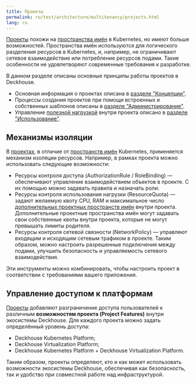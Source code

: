 ```yaml
---
title: Проекты
permalink: ru/test/architecture/multitenancy/projects.html
lang: ru
---
```


[Проекты](../../concepts/glossary.html#проект) похожи на [пространства имён](../../concepts/glossary.html#пространство-имён) в Kubernetes, но имеют больше возможностей. Пространства имён используются для логического разделения ресурсов в Kubernetes, и, например, не ограничивают сетевое взаимодействие или потребление ресурсов подами. Такие особенности не удовлетворяют современные требования к разработке.

В данном разделе описаны основные принципы работы проектов в Deckhouse.

- Основная информация о проектах описана в [разделе "Концепции"](../../concepts/multitenancy/projects.html).
- Процессы создания проектов при помощи встроенных и собственных шаблонов описаны в [разделе "Администрирование"](../../admin/multitenancy/projects.html).
- Управление [полезной нагрузкой](../../concepts/glossary.html#полезная-нагрузка) внутри проекта описано в [разделе "Использование"](../../user/multitenancy/projects.html).

## Механизмы изоляции

В [проектах](../../concepts/glossary.html#проект), в отличие от [пространств имён](../../concepts/glossary.html#пространство-имён) Kubernetes, применяется механизм изоляции ресурсов. Например, в рамках проекта можно использовать следующие возможности:

- Ресурсы контроля доступа (AuthorizationRule / RoleBinding) — обеспечивают управление взаимодействием объектов в проекте. С их помощью можно задавать правила и назначать роли.
- Ресурсы контроля использования нагрузки (ResourceQuota) — задают желаемую квоту CPU, RAM и максимальное число [дополнительных проектных пространств имён](../../concepts/glossary.html#дополнительное-проектное-пространство-имён) внутри проекта. Дополнительные проектные пространства имён могут задавать свои собственные квоты внутри проекта, которые не могут превышать лимиты родителя.
- Ресурсы контроля сетевой связности (NetworkPolicy) — управляют входящим и исходящим сетевым трафиком в проекте. Таким образом, можно настроить разрешенные подключения между подами, улучшить безопасность и управляемость сетевого взаимодействия.

Эти инструменты можно комбинировать, чтобы настроить проект в соответствии с требованиями вашего приложения.

## Управление доступом к платформам

[Проекты](../../concepts/glossary.html#проект) добавляют разграничение доступа пользователей к различным **возможностям проекта (Project Features)** внутри экосистемы Deckhouse. Для каждого проекта можно задать определённый уровень доступа:

- Deckhouse Kubernetes Platform;
- Deckhouse Virtualization Platform;
- Deckhouse Kubernetes Platform + Deckhouse Virtualization Platform.

Таким образом, проекты определяют, кто и как может использовать возможности экосистемы Deckhouse, обеспечивая как безопасность, так и удобство при совместной работе над инфраструктурой.
